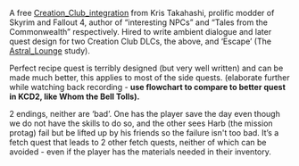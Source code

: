 A free [Creation_Club_integration](Creation_Club_integration.md) from Kris Takahashi, prolific modder of Skyrim and Fallout 4, author of “interesting NPCs” and “Tales from the Commonwealth” respectively. Hired to write ambient dialogue and later quest design for two Creation Club DLCs, the above, and ‘Escape’ (The [Astral_Lounge](../Locations/Astral_Lounge.md) study).

Perfect recipe quest is terribly designed (but very well written) and can be made much better, this applies to most of the side quests. 
	(elaborate further while watching back recording - **use flowchart to compare to better quest in KCD2, like Whom the Bell Tolls).** 

2 endings, neither are ‘bad’. One has the player save the day even though we do not have the skills to do so, and the other sees Harb (the mission protag) fail but be lifted up by his friends so the failure isn't too bad. It’s a fetch quest that leads to 2 other fetch quests, neither of which can be avoided - even if the player has the materials needed in their inventory. 
